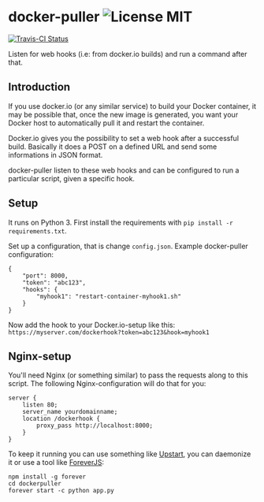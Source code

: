 # docker-puller ![License MIT](https://go-shields.herokuapp.com/license-MIT-blue.png)

[![Travis-CI Status](https://secure.travis-ci.org/glowdigitalmedia/docker-puller.png?branch=master)](http://travis-ci.org/#!/glowdigitalmedia/docker-puller)

Listen for web hooks (i.e: from docker.io builds) and run a command after that.

## Introduction
If you use docker.io (or any similar service) to build your Docker container, it may be possible that, once the new image is generated, you want your Docker host to automatically pull it and restart the container.

Docker.io gives you the possibility to set a web hook after a successful build. Basically it does a POST on a defined URL and send some informations in JSON format.

docker-puller listen to these web hooks and can be configured to run a particular script, given a specific hook.

## Setup 
It runs on Python 3. First install the requirements with `pip install -r requirements.txt`.

Set up a configuration, that is change `config.json`. Example docker-puller configuration:

    {
        "port": 8000,
        "token": "abc123",
        "hooks": {
            "myhook1": "restart-container-myhook1.sh"
        }
    }

Now add the hook to your Docker.io-setup like this: `https://myserver.com/dockerhook?token=abc123&hook=myhook1`
    
    
## Nginx-setup
You'll need Nginx (or something similar) to pass the requests along to this script. The following Nginx-configuration will do that for you:

    server {
        listen 80;
        server_name yourdomainname;
        location /dockerhook {
            proxy_pass http://localhost:8000;
        }
    }
    
To keep it running you can use something like [Upstart](http://upstart.ubuntu.com/), you can daemonize it or use a tool like [ForeverJS](https://github.com/foreverjs/forever):

    npm install -g forever
    cd dockerpuller
    forever start -c python app.py


